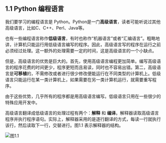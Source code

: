 ## 1.1  Python 编程语言 ##

我们要学习的编程语言是 Python。Python是一门**高级语言**，读者可能听说过其他高级语言，比如C、C++、Perl、Java等。

也有一些编程语言称作**低级语言**，有时也称作“机器语言”或者“汇编语言”。粗略地讲，计算机只能运行用低级语言编写的程序。因此，高级语言写的程序在运行之前必须经过处理。这一额外的处理需要一定的时间，这是高级语言的一个小缺点。

但是，高级语言的优势是巨大的。首先，使用高级语言编程更加简单。编写高级语言的程序花费的时间更少，程序更短而且易读，同时也不容易出错。第二，高级语言是**可移植**的，不需修改或者进行很少修改便能运行在不同类型的计算机上。低级语言只能运行在某一类计算机上，如果需要在另一类计算机运行，就需要重写程序。

由于这些优势，几乎所有的程序都是用高级语言编写。低级语言只用在一些很少的特殊应用开发中。

高级语言翻译成低级语言的处理过程有两个：**解释** 和 **编译**。解释器读取高级语言程序并执行程序语句。实际上，解释器采用的是逐行翻译的方式，每读一行就执行该行，然后读取下一行，交替进行。图1.1 表示解释器的结构。

![图1.1][1]


  [1]: http://www.greenteapress.com/thinkpython/html/thinkpython001.png 